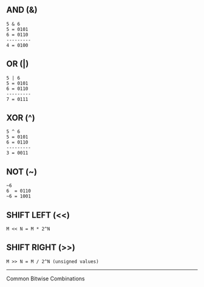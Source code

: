 ## AND (&)
```
5 & 6
5 = 0101
6 = 0110
---------
4 = 0100
```

## OR (|)
```
5 | 6
5 = 0101
6 = 0110
---------
7 = 0111
```

## XOR (^)
```
5 ^ 6
5 = 0101
6 = 0110
---------
3 = 0011
```

## NOT (~)
```
~6
6  = 0110
~6 = 1001
```

## SHIFT LEFT (<<) 
```
M << N = M * 2^N
```

## SHIFT RIGHT (>>)
```
M >> N = M / 2^N (unsigned values)
```

---
Common Bitwise Combinations
